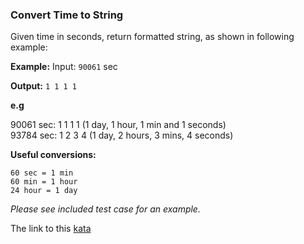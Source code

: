 ### Convert Time to String

Given time in seconds, return formatted string, as shown in following example:

**Example:** Input: `90061` sec

**Output:** `1 1 1 1`

**e.g**  

90061 sec: 1 1 1 1 (1 day, 1 hour, 1 min and 1 seconds)  
93784 sec: 1 2 3 4 (1 day, 2 hours, 3 mins, 4 seconds)  

**Useful conversions:**  
```
60 sec = 1 min
60 min = 1 hour
24 hour = 1 day
```
*Please see included test case for an example.*  

The link to this [kata](https://www.codewars.com/kata/convert-time-to-string/java)
